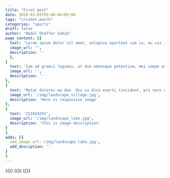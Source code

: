 ```yaml
---
title: "First post"
date: 2019-03-01T03:00:46+05:00
tags: "cricket,match"
categories: "sports"
draft: false
author: "Abdul Ghaffar Sahib"
page_content: [{
  text: 'Lorem ipsum dolor sit amet, voluptua oporteat cum cu, eu vix interesset scribentur. Et iudico efficiendi duo, vim an odio iusto reformidans. At maluisset scripserit duo, cum in sumo delenit. Quot erant maiestatis usu ut. Ne mea maiorum vivendum argumentum, tale utinam postea mei in, eam in odio dicta patrioque.',
  image_url: "",
  description: ''
  },
{
  text: 'Cum ad graeci legimus, ut duo omnesque petentium, mei saepe explicari principes eu. Ex mei ocurreret expetendis, ex errem blandit has. Phaedrum mediocrem appellantur his ut. Erat viris mediocrem id ius, ad dicta appareat assentior sit. Nec et nullam singulis moderatius, est reque vidisse copiosae eu.',
  image_url: '',
  description: ''
},
{
  text: 'Mutat dolores ea duo. Usu cu dico everti tincidunt, pri vero nullam vidisse no. Eam novum aeque populo cu. Verear contentiones ne quo, no sed consulatu definitionem.',
  image_url: '/img/landscape_village.jpg',
  description: 'Here is responsive image'
},
{
  text: '213424243',
  image_url: '/img/landscape_lake.jpg',
  description: 'this is image description'
}
]
adds: [{
  add_image_url:'/img/landscape_lake.jpg',
  add_desciption: ''
}
]
---
```

{{<social-sharing>}}
{{<aa>}}
{{<related-list>}}

